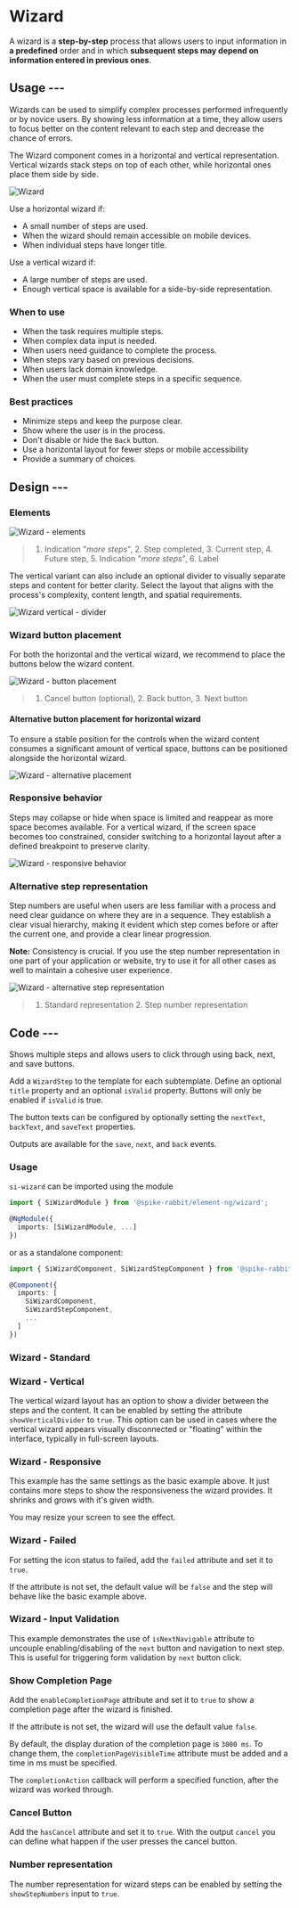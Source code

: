 # Wizard

A wizard is a **step-by-step** process that allows users to input information in
**a predefined** order and in which **subsequent steps may depend on**
**information entered in previous ones**.

## Usage ---

Wizards can be used to simplify complex processes performed infrequently or by
novice users. By showing less information at a time, they allow users to focus
better on the content relevant to each step and decrease the chance of errors.

The Wizard component comes in a horizontal and vertical representation. Vertical
wizards stack steps on top of each other, while horizontal ones place them side
by side.

![Wizard](images/wizard.png)

Use a horizontal wizard if:

- A small number of steps are used.
- When the wizard should remain accessible on mobile devices.
- When individual steps have longer title.

Use a vertical wizard if:

- A large number of steps are used.
- Enough vertical space is available for a side-by-side representation.

### When to use

- When the task requires multiple steps.
- When complex data input is needed.
- When users need guidance to complete the process.
- When steps vary based on previous decisions.
- When users lack domain knowledge.
- When the user must complete steps in a specific sequence.

### Best practices

- Minimize steps and keep the purpose clear.
- Show where the user is in the process.
- Don't disable or hide the `Back` button.
- Use a horizontal layout for fewer steps or mobile accessibility
- Provide a summary of choices.

## Design ---

### Elements

![Wizard - elements](images/wizard-usage-construction.png)

> 1. Indication "*more steps*", 2. Step completed, 3. Current step, 4. Future
  step, 5. Indication "*more steps*", 6. Label

The vertical variant can also include an optional divider to visually separate
steps and content for better clarity. Select the layout that aligns with the
process's complexity, content length, and spatial requirements.

![Wizard vertical - divider](images/wizard-vertical-divider.png)

### Wizard button placement

For both the horizontal and the vertical wizard, we recommend to place the
buttons below the wizard content.

![Wizard - button placement](images/wizard-usage-button-placement.png)

> 1. Cancel button (optional), 2. Back button,  3. Next button

#### Alternative button placement for horizontal wizard

To ensure a stable position for the controls when the wizard content consumes a
significant amount of vertical space, buttons can be positioned alongside the
horizontal wizard.

![Wizard - alternative placement](images/wizard-usage-alternative-button-placement.png)

### Responsive behavior

Steps may collapse or hide when space is limited and reappear as more space
becomes available. For a vertical wizard, if the screen space becomes too
constrained, consider switching to a horizontal layout after a defined
breakpoint to preserve clarity.

![Wizard - responsive behavior](images/wizard-usage-behavior-n-steps.png)

### Alternative step representation

Step numbers are useful when users are less familiar with a process and need
clear guidance on where they are in a sequence. They establish a clear visual
hierarchy, making it evident which step comes before or after the current one,
and provide a clear linear progression.

**Note:** Consistency is crucial. If you use the step number representation in
one part of your application or website, try to use it for all other cases as
well to maintain a cohesive user experience.

![Wizard - alternative step representation](images/wizard-usage-steps.png)

> 1. Standard representation 2. Step number representation

## Code ---

Shows multiple steps and allows users to click through using back, next, and
save buttons.

Add a `WizardStep` to the template for each subtemplate. Define an optional
`title` property and an optional `isValid` property. Buttons will only be
enabled if `isValid` is true.

The button texts can be configured by optionally setting the `nextText`,
`backText`, and `saveText` properties.

Outputs are available for the `save`, `next`, and `back` events.

### Usage

`si-wizard` can be imported using the module

```ts
import { SiWizardModule } from '@spike-rabbit/element-ng/wizard';

@NgModule({
  imports: [SiWizardModule, ...]
})
```

or as a standalone component:

```ts
import { SiWizardComponent, SiWizardStepComponent } from '@spike-rabbit/element-ng/wizard';

@Component({
  imports: [
    SiWizardComponent,
    SiWizardStepComponent,
    ...
  ]
})
```

### Wizard - Standard

<si-docs-component example="si-wizard/si-wizard" height="270"></si-docs-component>

### Wizard - Vertical

The vertical wizard layout has an option to show a divider between the steps and
the content. It can be enabled by setting the attribute `showVerticalDivider` to
`true`. This option can be used in cases where the vertical wizard appears
visually disconnected or "floating" within the interface, typically in
full-screen layouts.

<si-docs-component example="si-wizard/si-wizard-vertical" height="290"></si-docs-component>

### Wizard - Responsive

This example has the same settings as the basic example above. It just contains
more steps to show the responsiveness the wizard provides. It shrinks and grows
with it's given width.

You may resize your screen to see the effect.

<si-docs-component example="si-wizard/si-wizard-dynamical" height="340"></si-docs-component>

### Wizard - Failed

For setting the icon status to failed, add the `failed` attribute and set it to
`true`.

If the attribute is not set, the default value will be `false` and the step will
behave like the basic example above.

<si-docs-component example="si-wizard/si-wizard-failed" height="270"></si-docs-component>

### Wizard - Input Validation

This example demonstrates the use of `isNextNavigable` attribute to uncouple
enabling/disabling of the `next` button and navigation to next step. This is
useful for triggering form validation by `next` button click.

<si-docs-component example="si-wizard/si-wizard-input-validation" height="270"></si-docs-component>

### Show Completion Page

Add the `enableCompletionPage` attribute and set it to `true` to show a
completion page after the wizard is finished.

If the attribute is not set, the wizard will use the default value `false`.

By default, the display duration of the completion page is `3000 ms`. To change
them, the `completionPageVisibleTime` attribute must be added and a time in ms
must be specified.

The `completionAction` callback will perform a specified function, after the
wizard was worked through.

<si-docs-component example="si-wizard/si-wizard-show-completion-page" height="270"></si-docs-component>

### Cancel Button

Add the `hasCancel` attribute and set it to `true`. With the output `cancel`
you can define what happen if the user presses the cancel button.

<si-docs-component example="si-wizard/si-wizard-cancel-button" height="270"></si-docs-component>

### Number representation

The number representation for wizard steps can be enabled by setting the
`showStepNumbers` input to `true`.

<si-docs-component example="si-wizard/si-wizard-numbered-steps" height="340"></si-docs-component>

<si-docs-api component="SiWizardComponent"></si-docs-api>

<si-docs-api component="SiWizardStepComponent"></si-docs-api>

<si-docs-types></si-docs-types>
